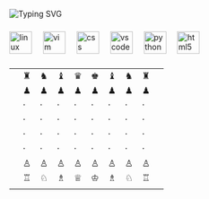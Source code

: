 <p align="left">
  <img src="https://readme-typing-svg.demolab.com?font=Fira+Code&size=22&pause=1200&color=14F195&width=550&lines=Selamat+Datang+di+GitHub+saya!;Calon+developer+yang+lagi+belajar;Python+%7C+CSS+%7C+HTML" alt="Typing SVG" />
</p>

###

<div align="left">
  <img src="https://cdn.jsdelivr.net/gh/devicons/devicon/icons/linux/linux-original.svg" height="40" alt="linux logo"  />
  <img width="12" />
  <img src="https://cdn.jsdelivr.net/gh/devicons/devicon/icons/vim/vim-original.svg" height="40" alt="vim logo"  />
  <img width="12" />
  <img src="https://cdn.jsdelivr.net/gh/devicons/devicon/icons/css3/css3-original.svg" height="40" alt="css logo"  />
  <img width="12" />
  <img src="https://cdn.jsdelivr.net/gh/devicons/devicon/icons/vscode/vscode-original.svg" height="40" alt="vscode logo"  />
  <img width="12" />
  <img src="https://cdn.jsdelivr.net/gh/devicons/devicon/icons/python/python-original.svg" height="40" alt="python logo"  />
  <img width="12" />
  <img src="https://cdn.jsdelivr.net/gh/devicons/devicon/icons/html5/html5-original.svg" height="40" alt="html5 logo"  />
</div>

###

<div align="center">
</div>

|  |  |  |  |  |  |  |  |  |  |
|-----|---|---|---|---|---|---|---|---|-----|
|  | ♜ | ♞ | ♝ | ♛ | ♚ | ♝ | ♞ | ♜ |  |
|  | ♟ | ♟ | ♟ | ♟ | ♟ | ♟ | ♟ | ♟ |  |
|  | · | · | · | · | · | · | · | · |  |
|  | · | · | · | · | · | · | · | · |  |
|  | · | · | · | · | · | · | · | · |  |
|  | · | · | · | · | · | · | · | · |  |
|  | ♙ | ♙ | ♙ | ♙ | ♙ | ♙ | ♙ | ♙ |  |
|  | ♖ | ♘ | ♗ | ♕ | ♔ | ♗ | ♘ | ♖ |  |
|  |  |  |  |  |  |  |
